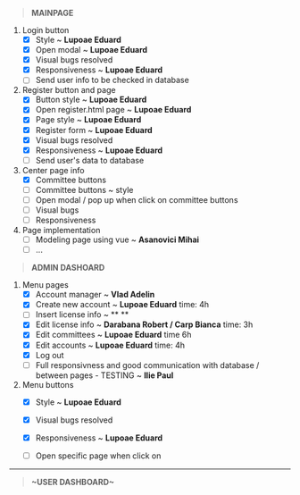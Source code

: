 >**MAINPAGE**

1. Login button
    - [x] Style ~ **Lupoae Eduard**
    - [x] Open modal ~ **Lupoae Eduard**
    - [x] Visual bugs resolved
    - [x] Responsiveness ~ **Lupoae Eduard**
    - [ ] Send user info to be checked in database
    
2. Register button and page
    - [x] Button style ~ **Lupoae Eduard**
    - [x] Open register.html page ~ **Lupoae Eduard**
    - [x] Page style ~ **Lupoae Eduard**
    - [x] Register form ~ **Lupoae Eduard**
    - [x] Visual bugs resolved
    - [x] Responsiveness ~ **Lupoae Eduard**
    - [ ] Send user's data to database

3. Center page info
    - [x] Committee buttons
    - [ ] Committee buttons ~ style
    - [ ] Open modal / pop up when click on committee buttons
    - [ ] Visual bugs
    - [ ] Responsiveness
    
4. Page implementation
    - [ ] Modeling page using vue ~ **Asanovici Mihai**
    - [ ] ...     
    
>**ADMIN DASHOARD**

1. Menu pages
    - [x] Account manager  ~ **Vlad Adelin**
    - [x] Create new account ~ **Lupoae Eduard** time: 4h
    - [ ] Insert license info ~ ** **
    - [x] Edit license info ~ **Darabana Robert / Carp Bianca** time: 3h
    - [x] Edit committees ~ **Lupoae Eduard** time 6h
    - [x] Edit accounts ~ **Lupoae Eduard** time: 4h
    - [x] Log out
    - [ ] Full responsivness and good communication with database / between pages - TESTING ~ **Ilie Paul**
    
2. Menu buttons
    - [x] Style ~ **Lupoae Eduard**
    - [x] Visual bugs resolved 
    - [x] Responsiveness ~ **Lupoae Eduard**
    - [ ] Open specific page when click on
    
    
-------------------------------------------------------------------------------------------------------------------------------------------------
>**~USER DASHBOARD~**      
